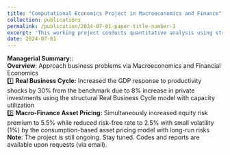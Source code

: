 ```yaml
---
title: "Computational Economics Project in Macroeconomics and Finance"
collection: publications
permalink: /publication/2024-07-01-paper-title-number-1
excerpt: 'This working project conducts quantitative analysis using structural modelling'
date: 2024-07-01
---
```

**Managerial Summary:**:  
**Overview**: Approach business problems via Macroeconomics and Financial Economics  
1️⃣ **Real Business Cycle:** Increased the GDP response to productivity shocks by 30% from the benchmark due to 8% increase in private investments using the structural Real Business Cycle model with capacity utilization  
2️⃣ **Macro-Finance Asset Pricing:** Simultaneously increased equity risk premium to 5.5% while reduced risk-free rate to 2.5% with small volatility (1%) by the consumption-based asset pricing model with long-run risks  
**Note**: The project is still ongoing. Stay tuned. Codes and reports are available upon requests (via email).  
